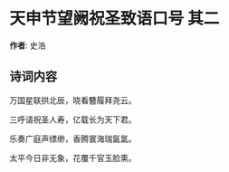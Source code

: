 # 天申节望阙祝圣致语口号  其二

**作者**: 史浩

## 诗词内容

万国星联拱北辰，晓看簪履拜尧云。

三呼请祝圣人寿，亿载长为天下君。

乐奏广庭声缥缈，香腾寰海瑞氤氲。

太平今日非无象，花覆千官玉脸熏。

